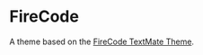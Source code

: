 # FireCode

A theme based on the [FireCode TextMate Theme](http://colorsublime.com/theme/FireCode).
